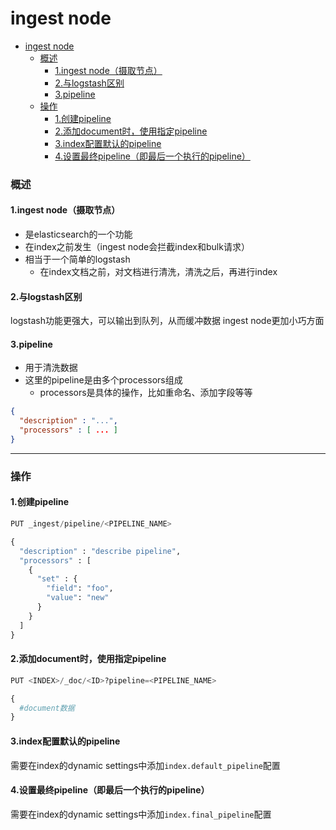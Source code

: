 # ingest node

<!-- @import "[TOC]" {cmd="toc" depthFrom=1 depthTo=6 orderedList=false} -->
<!-- code_chunk_output -->

- [ingest node](#ingest-node)
    - [概述](#概述)
      - [1.ingest node（摄取节点）](#1ingest-node摄取节点)
      - [2.与logstash区别](#2与logstash区别)
      - [3.pipeline](#3pipeline)
    - [操作](#操作)
      - [1.创建pipeline](#1创建pipeline)
      - [2.添加document时，使用指定pipeline](#2添加document时使用指定pipeline)
      - [3.index配置默认的pipeline](#3index配置默认的pipeline)
      - [4.设置最终pipeline（即最后一个执行的pipeline）](#4设置最终pipeline即最后一个执行的pipeline)

<!-- /code_chunk_output -->

### 概述

#### 1.ingest node（摄取节点）
* 是elasticsearch的一个功能
* 在index之前发生（ingest node会拦截index和bulk请求）
* 相当于一个简单的logstash
  * 在index文档之前，对文档进行清洗，清洗之后，再进行index

#### 2.与logstash区别
logstash功能更强大，可以输出到队列，从而缓冲数据
ingest node更加小巧方面

#### 3.pipeline
* 用于清洗数据
* 这里的pipeline是由多个processors组成
  * processors是具体的操作，比如重命名、添加字段等等
```json
{
  "description" : "...",
  "processors" : [ ... ]
}
```

***

### 操作

#### 1.创建pipeline
```python
PUT _ingest/pipeline/<PIPELINE_NAME>

{
  "description" : "describe pipeline",
  "processors" : [
    {
      "set" : {
        "field": "foo",
        "value": "new"
      }
    }
  ]
}
```

#### 2.添加document时，使用指定pipeline
```python
PUT <INDEX>/_doc/<ID>?pipeline=<PIPELINE_NAME>

{
  #document数据
}
```

#### 3.index配置默认的pipeline
需要在index的dynamic settings中添加`index.default_pipeline`配置

#### 4.设置最终pipeline（即最后一个执行的pipeline）
需要在index的dynamic settings中添加`index.final_pipeline`配置
